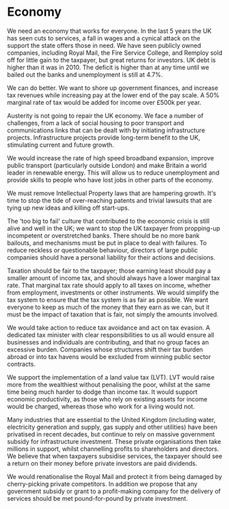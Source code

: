 Economy
=======

We need an economy that works for everyone. In the last 5 years the UK 
has seen cuts to services, a fall in wages and a cynical attack on the
support the state offers those in need.  We have seen publicly owned 
companies, including Royal Mail, the Fire Service College, and Remploy 
sold off for little gain to the taxpayer, but great returns for 
investors. UK debt is higher than it was in 2010. The deficit is higher 
than at any time until we bailed out the banks and unemployment is still 
at 4.7%. 

We can do better. We want to shore up government finances, and increase 
tax revenues while increasing pay at the lower end of the pay scale. A 
50% marginal rate of tax would be added for income over £500k per year.

Austerity is not going to repair the UK economy. We face a number of 
challenges, from a lack of social housing to poor transport and 
communications links that can be dealt with by initiating infrastructure 
projects. Infrastructure projects provide long-term benefit to the UK, 
stimulating current and future growth.

We would increase the rate of high speed broadband expansion, improve 
public transport (particularly outside London) and make Britain a world 
leader in renewable energy. This will allow us to reduce unemployment 
and provide skills to people who have lost jobs in other parts of the 
economy.

We must remove Intellectual Property laws that are hampering growth. 
It's time to stop the tide of over-reaching patents and trivial lawsuits 
that are tying up new ideas and killing off start-ups.

The 'too big to fail' culture that contributed to the economic crisis is 
still alive and well in the UK; we want to stop the UK taxpayer from 
propping-up incompetent or overstretched banks. There should be no more 
bank bailouts, and mechanisms must be put in place to deal with 
failures. To reduce reckless or questionable behaviour, directors of 
large public companies should have a personal liability for their 
actions and decisions. 

Taxation should be fair to the taxpayer; those earning least should pay 
a smaller amount of income tax, and should always have a lower marginal 
tax rate. That marginal tax rate should apply to all taxes on income, 
whether from employment, investments or other instruments. We would 
simplify the tax system to ensure that the tax system is as fair as 
possible. We want everyone to keep as much of the money that they earn 
as we can, but it must be the impact of taxation that is fair, not 
simply the amounts involved.

We would take action to reduce tax avoidance and act on tax evasion. A 
dedicated tax minister with clear responsibilities to us all would 
ensure all businesses and individuals are contributing, and that no 
group faces an excessive burden. Companies whose structures shift their 
tax burden abroad or into tax havens would be excluded from winning 
public sector contracts.

We support the implementation of a land value tax (LVT). LVT would raise 
more from the wealthiest without penalising the poor, whilst at the same 
time being much harder to dodge than income tax. It would support 
economic productivity, as those who rely on existing assets for income 
would be charged, whereas those who work for a living would not. 

Many industries that are essential to the United Kingdom (including 
water, electricity generation and supply, gas supply and other
utilities) have been privatised in recent decades, but continue to rely 
on massive government subsidy for infrastructure investment. These 
private organisations then take millions in support, whilst channelling 
profits to shareholders and directors. We believe that when taxpayers 
subsidise services, the taxpayer should see a return on their money 
before private investors are paid dividends. 

We would renationalise the Royal Mail and protect it from being damaged 
by cherry-picking private competitors. In  addition we propose that any 
government subsidy or grant to a  profit-making company for the delivery 
of services should be met pound-for-pound by private investment.